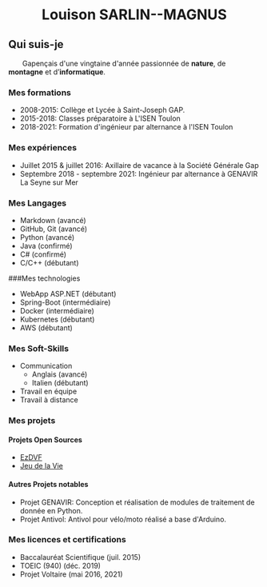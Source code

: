 # <center>Louison SARLIN--MAGNUS</center>

## Qui suis-je

&emsp;&emsp;Gapençais d'une vingtaine d'année passionnée de **nature**, de **montagne** et d’**informatique**.

### Mes formations

- 2008-2015: Collège et Lycée à Saint-Joseph GAP.
- 2015-2018: Classes préparatoire à L'ISEN Toulon
- 2018-2021: Formation d'ingénieur par alternance à l'ISEN Toulon

### Mes expériences

- Juillet 2015 & juillet 2016: Axillaire de vacance à la Société Générale Gap
- Septembre 2018 - septembre 2021: Ingénieur par alternance à GENAVIR La Seyne sur Mer

### Mes Langages

- Markdown (avancé)
- GitHub, Git (avancé)
- Python (avancé)
- Java (confirmé)
- C# (confirmé)
- C/C++ (débutant)

###Mes technologies

- WebApp ASP.NET (débutant)
- Spring-Boot (intermédiaire)
- Docker (intermédiaire)
- Kubernetes (débutant)
- AWS (débutant)

### Mes Soft-Skills

- Communication
    + Anglais (avancé)
    + Italien (débutant)
- Travail en équipe
- Travail à distance

### Mes projets

#### Projets Open Sources

- [EzDVF](https://github.com/louisonsarlinmagnus/EzDVF)
- [Jeu de la Vie](https://github.com/louisonsarlinmagnus/Jeu-de-la-vie)

#### Autres Projets notables

- Projet GENAVIR: Conception et réalisation de modules de traitement de donnée en Python.
- Projet Antivol: Antivol pour vélo/moto réalisé a base d'Arduino.

### Mes licences et certifications

- Baccalauréat Scientifique (juil. 2015)
- TOEIC (940) (déc. 2019)
- Projet Voltaire (mai 2016, 2021)
